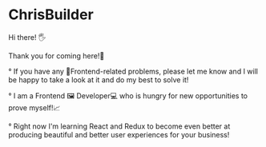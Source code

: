 # ChrisBuilder

Hi there! 🖐

Thank you for coming here!🧐

° If you have any 💅Frontend-related problems, please let me know and I will be happy to take a look at it and do my best to solve it! 

° I am a Frontend 🖼 Developer💻 who is hungry for new opportunities to prove myself!📈

° Right now I'm learning React and Redux to become even better at producing beautiful and better user experiences for your business! 

  

